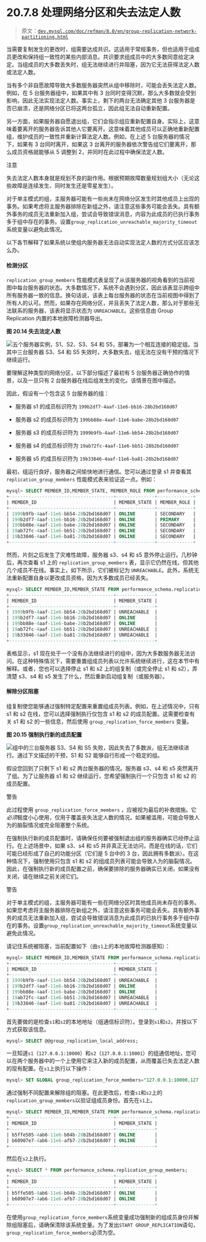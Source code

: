 # 20.7.8 处理网络分区和失去法定人数

> 原文：[`dev.mysql.com/doc/refman/8.0/en/group-replication-network-partitioning.html`](https://dev.mysql.com/doc/refman/8.0/en/group-replication-network-partitioning.html)

当需要复制发生的更改时，组需要达成共识。这适用于常规事务，但也适用于组成员更改和保持组一致性的某些内部消息。共识要求组成员中的大多数同意给定决定。当组成员的大多数丢失时，组无法继续进行并阻塞，因为它无法获得法定人数或法定人数。

当有多个非自愿故障导致大多数服务器突然从组中移除时，可能会丢失法定人数。例如，在 5 台服务器组中，如果其中有 3 台同时变得沉默，那么大多数就会受到影响，因此无法实现法定人数。事实上，剩下的两台无法确定其他 3 台服务器是否已崩溃，还是网络分区已将这两台孤立，因此组无法自动重新配置。

另一方面，如果服务器自愿退出组，它们会指示组应重新配置自身。实际上，这意味着要离开的服务器告诉其他人它要离开。这意味着其他成员可以正确地重新配置组，维护成员的一致性并重新计算法定人数。例如，在上述 5 台服务器的情况下，如果有 3 台同时离开，如果这 3 台离开的服务器依次警告组它们要离开，那么成员资格就能够从 5 调整到 2，并同时在此过程中确保法定人数。

注意

失去法定人数本身就是规划不良的副作用。根据预期故障数量规划组大小（无论这些故障是连续发生、同时发生还是零星发生）。

对于单主模式的组，主服务器可能有一些尚未在网络分区发生时其他成员上出现的事务。如果考虑将主服务器排除在新组之外，请注意这些事务可能会丢失。具有额外事务的成员无法重新加入组，尝试会导致错误消息，内容为此成员的已执行事务多于组中存在的事务。设置`group_replication_unreachable_majority_timeout`系统变量以避免此情况。

以下各节解释了如果系统以使组内服务器无法自动实现法定人数的方式分区应该怎么办。

#### 检测分区

`replication_group_members` 性能模式表呈现了从该服务器的视角看到的当前视图中每台服务器的状态。大多数情况下，系统不会遇到分区，因此该表显示跨组中所有服务器一致的信息。换句话说，该表上每台服务器的状态在当前视图中得到了所有人的认可。然而，如果存在网络分区，并且丢失了法定人数，那么对于那些无法联系的服务器，该表将显示状态为 `UNREACHABLE`。这些信息由 Group Replication 内置的本地故障检测器导出。

**图 20.14 失去法定人数**

![五个服务器实例，S1、S2、S3、S4 和 S5，部署为一个相互连接的稳定组。当其中三台服务器 S3、S4 和 S5 失效时，大多数失去，组无法在没有干预的情况下继续运行。](img/12d09bc9880a74224395df57e2a0c4f8.png)

要理解这种类型的网络分区，以下部分描述了最初有 5 台服务器正确协作的情景，以及一旦只有 2 台服务器在线后组发生的变化。该情景在图中描述。

因此，假设有一个包含这 5 台服务器的组：

+   服务器 s1 的成员标识符为 `199b2df7-4aaf-11e6-bb16-28b2bd168d07`

+   服务器 s2 的成员标识符为 `199bb88e-4aaf-11e6-babe-28b2bd168d07`

+   服务器 s3 的成员标识符为 `1999b9fb-4aaf-11e6-bb54-28b2bd168d07`

+   服务器 s4 的成员标识符为 `19ab72fc-4aaf-11e6-bb51-28b2bd168d07`

+   服务器 s5 的成员标识符为 `19b33846-4aaf-11e6-ba81-28b2bd168d07`

最初，组运行良好，服务器之间愉快地进行通信。您可以通过登录 s1 并查看其 `replication_group_members` 性能模式表来验证这一点。例如：

```sql
mysql> SELECT MEMBER_ID,MEMBER_STATE, MEMBER_ROLE FROM performance_schema.replication_group_members;
+--------------------------------------+--------------+-------------+
| MEMBER_ID                            | MEMBER_STATE | MEMBER_ROLE |
+--------------------------------------+--------------+-------------+
| 1999b9fb-4aaf-11e6-bb54-28b2bd168d07 | ONLINE       | SECONDARY   |
| 199b2df7-4aaf-11e6-bb16-28b2bd168d07 | ONLINE       | PRIMARY     |
| 199bb88e-4aaf-11e6-babe-28b2bd168d07 | ONLINE       | SECONDARY   |
| 19ab72fc-4aaf-11e6-bb51-28b2bd168d07 | ONLINE       | SECONDARY   |
| 19b33846-4aaf-11e6-ba81-28b2bd168d07 | ONLINE       | SECONDARY   |
+--------------------------------------+--------------+-------------+
```

然而，片刻之后发生了灾难性故障，服务器 s3、s4 和 s5 意外停止运行。几秒钟后，再次查看 s1 上的 `replication_group_members` 表，显示它仍然在线，但其他几个成员不在线。事实上，如下所示，它们被标记为 `UNREACHABLE`。此外，系统无法重新配置自身以更改成员资格，因为大多数成员已经丢失。

```sql
mysql> SELECT MEMBER_ID,MEMBER_STATE FROM performance_schema.replication_group_members;
+--------------------------------------+--------------+
| MEMBER_ID                            | MEMBER_STATE |
+--------------------------------------+--------------+
| 1999b9fb-4aaf-11e6-bb54-28b2bd168d07 | UNREACHABLE  |
| 199b2df7-4aaf-11e6-bb16-28b2bd168d07 | ONLINE       |
| 199bb88e-4aaf-11e6-babe-28b2bd168d07 | ONLINE       |
| 19ab72fc-4aaf-11e6-bb51-28b2bd168d07 | UNREACHABLE  |
| 19b33846-4aaf-11e6-ba81-28b2bd168d07 | UNREACHABLE  |
+--------------------------------------+--------------+
```

表格显示，s1 现在处于一个没有办法继续进行的组中，因为大多数服务器无法访问。在这种特殊情况下，需要重置组成员列表以允许系统继续进行，这在本节中有解释。或者，您也可以选择停止 s1 和 s2 上的组复制（或完全停止 s1 和 s2），弄清楚 s3、s4 和 s5 发生了什么，然后重新启动组复制（或服务器）。

#### 解除分区阻塞

组复制使您能够通过强制特定配置来重置组成员列表。例如，在上述情况中，只有 s1 和 s2 在线，您可以选择强制执行仅包含 s1 和 s2 的成员配置。这需要检查有关 s1 和 s2 的一些信息，然后使用 `group_replication_force_members` 变量。

**图 20.15 强制执行新的成员配置**

![组中的三台服务器 S3、S4 和 S5 失败，因此失去了多数派，组无法继续进行。通过下文描述的干预，S1 和 S2 能够自行形成一个稳定的组。](img/ed9795d64da57a9c05a79babf67785c5.png)

假设您回到了只剩下 s1 和 s2 两台服务器的情况。服务器 s3、s4 和 s5 突然离开了组。为了让服务器 s1 和 s2 继续运行，您希望强制执行一个只包含 s1 和 s2 的成员配置。

警告

此过程使用 `group_replication_force_members` ，应被视为最后的补救措施。它*必须*极度小心使用，仅用于覆盖丧失法定人数的情况。如果被滥用，可能会导致人为的脑裂情况或完全阻塞整个系统。

在强制执行新的成员配置时，请确保任何要被强制退出组的服务器确实已经停止运行。在上述场景中，如果 s3、s4 和 s5 并非真正无法访问，而是在线的话，它们可能已经形成了自己的功能分区（它们是 5 台中的 3 台，因此拥有多数派）。在这种情况下，强制使用只包含 s1 和 s2 的组成员列表可能会导致人为的脑裂情况。因此，在强制执行新的成员配置之前，确保要排除的服务器确实已关闭，如果没有关闭，请在继续之前关闭它们。

警告

对于单主模式的组，主服务器可能有一些在网络分区时其他成员尚未存在的事务。如果您考虑将主服务器排除在新组之外，请注意这些事务可能会丢失。具有额外事务的成员无法重新加入组，尝试会导致错误消息为此成员的已执行事务多于组中存在的事务。设置`group_replication_unreachable_majority_timeout`系统变量以避免此情况。

请记住系统被阻塞，当前配置如下（由`s1`上的本地故障检测器感知）：

```sql
mysql> SELECT MEMBER_ID,MEMBER_STATE FROM performance_schema.replication_group_members;
+--------------------------------------+--------------+
| MEMBER_ID                            | MEMBER_STATE |
+--------------------------------------+--------------+
| 1999b9fb-4aaf-11e6-bb54-28b2bd168d07 | UNREACHABLE  |
| 199b2df7-4aaf-11e6-bb16-28b2bd168d07 | ONLINE       |
| 199bb88e-4aaf-11e6-babe-28b2bd168d07 | ONLINE       |
| 19ab72fc-4aaf-11e6-bb51-28b2bd168d07 | UNREACHABLE  |
| 19b33846-4aaf-11e6-ba81-28b2bd168d07 | UNREACHABLE  |
+--------------------------------------+--------------+
```

首先要做的是检查`s1`和`s2`的本地地址（组通信标识符）。登录到`s1`和`s2`，并按以下方式获取该信息。

```sql
mysql> SELECT @@group_replication_local_address;
```

一旦知道`s1`（`127.0.0.1:10000`）和`s2`（`127.0.0.1:10001`）的组通信地址，您可以在两个服务器中的一个上使用它来注入新的成员配置，从而覆盖已失去法定人数的现有配置。在`s1`上执行以下操作：

```sql
mysql> SET GLOBAL group_replication_force_members="127.0.0.1:10000,127.0.0.1:10001";
```

通过强制不同配置来解除组的阻塞。在此更改后，检查`s1`和`s2`上的`replication_group_members`以验证组成员身份。首先在`s1`上。

```sql
mysql> SELECT MEMBER_ID,MEMBER_STATE FROM performance_schema.replication_group_members;
+--------------------------------------+--------------+
| MEMBER_ID                            | MEMBER_STATE |
+--------------------------------------+--------------+
| b5ffe505-4ab6-11e6-b04b-28b2bd168d07 | ONLINE       |
| b60907e7-4ab6-11e6-afb7-28b2bd168d07 | ONLINE       |
+--------------------------------------+--------------+
```

然后在`s2`上执行。

```sql
mysql> SELECT * FROM performance_schema.replication_group_members;
+--------------------------------------+--------------+
| MEMBER_ID                            | MEMBER_STATE |
+--------------------------------------+--------------+
| b5ffe505-4ab6-11e6-b04b-28b2bd168d07 | ONLINE       |
| b60907e7-4ab6-11e6-afb7-28b2bd168d07 | ONLINE       |
+--------------------------------------+--------------+
```

在使用`group_replication_force_members`系统变量成功强制新的组成员身份并解除组阻塞后，请确保清除该系统变量。为了发出`START GROUP_REPLICATION`语句，`group_replication_force_members`必须为空。
